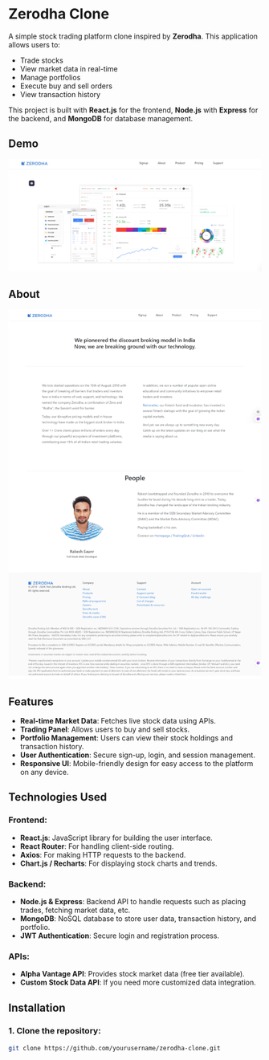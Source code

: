 # Zerodha Clone

A simple stock trading platform clone inspired by **Zerodha**. This application allows users to:
- Trade stocks
- View market data in real-time
- Manage portfolios
- Execute buy and sell orders
- View transaction history

This project is built with **React.js** for the frontend, **Node.js** with **Express** for the backend, and **MongoDB** for database management.

## Demo

![Zerodha Clone Demo](image.png)
## About
![Zerodha Clone Demo](about.png)

## Features

- **Real-time Market Data**: Fetches live stock data using APIs.
- **Trading Panel**: Allows users to buy and sell stocks.
- **Portfolio Management**: Users can view their stock holdings and transaction history.
- **User Authentication**: Secure sign-up, login, and session management.
- **Responsive UI**: Mobile-friendly design for easy access to the platform on any device.

## Technologies Used

### Frontend:
- **React.js**: JavaScript library for building the user interface.
- **React Router**: For handling client-side routing.
- **Axios**: For making HTTP requests to the backend.
- **Chart.js / Recharts**: For displaying stock charts and trends.

### Backend:
- **Node.js & Express**: Backend API to handle requests such as placing trades, fetching market data, etc.
- **MongoDB**: NoSQL database to store user data, transaction history, and portfolio.
- **JWT Authentication**: Secure login and registration process.

### APIs:
- **Alpha Vantage API**: Provides stock market data (free tier available).
- **Custom Stock Data API**: If you need more customized data integration.

## Installation

### 1. Clone the repository:
```bash
git clone https://github.com/yourusername/zerodha-clone.git
